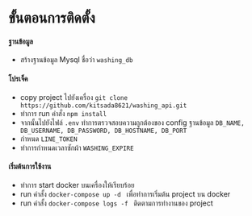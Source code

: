 # ขั้นตอนการติดตั้ง
#### ฐานข้อมูล
- สร้างฐานข้อมูล Mysql ชื่อว่า  `washing_db`
#### โปรเจ็ค
- copy project ไปยังเครื่อง `git clone https://github.com/kitsada8621/washing_api.git`
- ทำการ run คำสั่ง `npm install`
- จากนั้นไปยังไฟล์ `.env` ทำการตรวจสอบความถูกต้องของ config ฐานข้อมูล `DB_NAME, DB_USERNAME, DB_PASSWORD, DB_HOSTNAME, DB_PORT`
- กำหนด `LINE_TOKEN` 
- ทำการกำหนดเวลาซักผ้า  `WASHING_EXPIRE`
#### เริ่มต้นการใช้งาน
- ทำการ start docker บนเครื่องให้เรียบร้อย
- run คำสั้ง `docker-compose up -d ` เพื่อทำการเริ่มต้น project บน docker
- run คำสั้ง `docker-compose logs -f ` ติดตามการทำงานของ project